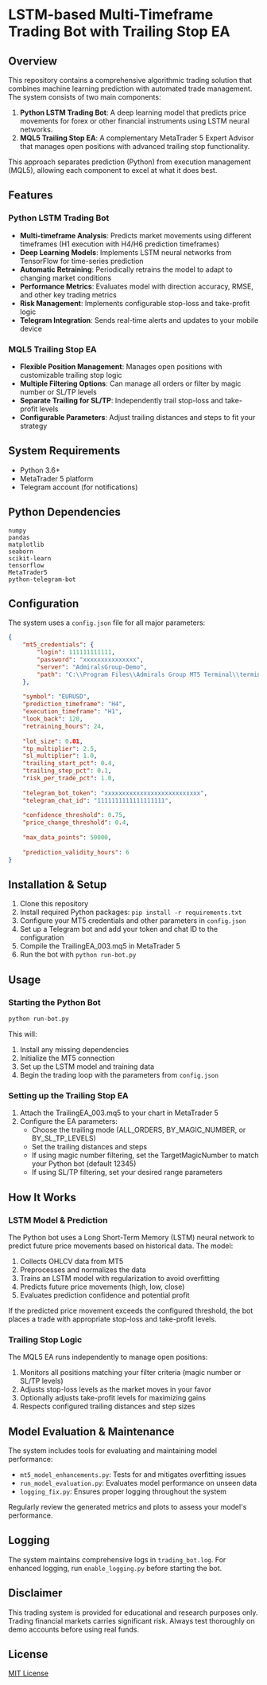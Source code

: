 # LSTM-based Multi-Timeframe Trading Bot with Trailing Stop EA

## Overview

This repository contains a comprehensive algorithmic trading solution that combines machine learning prediction with automated trade management. The system consists of two main components:

1. **Python LSTM Trading Bot**: A deep learning model that predicts price movements for forex or other financial instruments using LSTM neural networks.
2. **MQL5 Trailing Stop EA**: A complementary MetaTrader 5 Expert Advisor that manages open positions with advanced trailing stop functionality.

This approach separates prediction (Python) from execution management (MQL5), allowing each component to excel at what it does best.

## Features

### Python LSTM Trading Bot
- **Multi-timeframe Analysis**: Predicts market movements using different timeframes (H1 execution with H4/H6 prediction timeframes)
- **Deep Learning Models**: Implements LSTM neural networks from TensorFlow for time-series prediction
- **Automatic Retraining**: Periodically retrains the model to adapt to changing market conditions
- **Performance Metrics**: Evaluates model with direction accuracy, RMSE, and other key trading metrics
- **Risk Management**: Implements configurable stop-loss and take-profit logic
- **Telegram Integration**: Sends real-time alerts and updates to your mobile device

### MQL5 Trailing Stop EA
- **Flexible Position Management**: Manages open positions with customizable trailing stop logic
- **Multiple Filtering Options**: Can manage all orders or filter by magic number or SL/TP levels
- **Separate Trailing for SL/TP**: Independently trail stop-loss and take-profit levels
- **Configurable Parameters**: Adjust trailing distances and steps to fit your strategy

## System Requirements

- Python 3.6+
- MetaTrader 5 platform
- Telegram account (for notifications)

## Python Dependencies
```
numpy
pandas
matplotlib
seaborn
scikit-learn
tensorflow
MetaTrader5
python-telegram-bot
```

## Configuration

The system uses a `config.json` file for all major parameters:

```json
{
    "mt5_credentials": {
        "login": 111111111111,
        "password": "xxxxxxxxxxxxxxx",
        "server": "AdmiralsGroup-Demo",
        "path": "C:\\Program Files\\Admirals Group MT5 Terminal\\terminal64.exe"
    },
    
    "symbol": "EURUSD",
    "prediction_timeframe": "H4",
    "execution_timeframe": "H1",
    "look_back": 120,
    "retraining_hours": 24,
    
    "lot_size": 0.01,
    "tp_multiplier": 2.5,
    "sl_multiplier": 1.0,
    "trailing_start_pct": 0.4,
    "trailing_step_pct": 0.1,
    "risk_per_trade_pct": 1.0,
    
    "telegram_bot_token": "xxxxxxxxxxxxxxxxxxxxxxxxxxx",
    "telegram_chat_id": "1111111111111111111",
    
    "confidence_threshold": 0.75,
    "price_change_threshold": 0.4,
    
    "max_data_points": 50000,
    
    "prediction_validity_hours": 6
}
```

## Installation & Setup

1. Clone this repository
2. Install required Python packages: `pip install -r requirements.txt`
3. Configure your MT5 credentials and other parameters in `config.json`
4. Set up a Telegram bot and add your token and chat ID to the configuration
5. Compile the TrailingEA_003.mq5 in MetaTrader 5
6. Run the bot with `python run-bot.py`

## Usage

### Starting the Python Bot

```bash
python run-bot.py
```

This will:
1. Install any missing dependencies
2. Initialize the MT5 connection
3. Set up the LSTM model and training data
4. Begin the trading loop with the parameters from `config.json`

### Setting up the Trailing Stop EA

1. Attach the TrailingEA_003.mq5 to your chart in MetaTrader 5
2. Configure the EA parameters:
   - Choose the trailing mode (ALL_ORDERS, BY_MAGIC_NUMBER, or BY_SL_TP_LEVELS)
   - Set the trailing distances and steps
   - If using magic number filtering, set the TargetMagicNumber to match your Python bot (default 12345)
   - If using SL/TP filtering, set your desired range parameters

## How It Works

### LSTM Model & Prediction

The Python bot uses a Long Short-Term Memory (LSTM) neural network to predict future price movements based on historical data. The model:

1. Collects OHLCV data from MT5
2. Preprocesses and normalizes the data
3. Trains an LSTM model with regularization to avoid overfitting
4. Predicts future price movements (high, low, close)
5. Evaluates prediction confidence and potential profit

If the predicted price movement exceeds the configured threshold, the bot places a trade with appropriate stop-loss and take-profit levels.

### Trailing Stop Logic

The MQL5 EA runs independently to manage open positions:

1. Monitors all positions matching your filter criteria (magic number or SL/TP levels)
2. Adjusts stop-loss levels as the market moves in your favor
3. Optionally adjusts take-profit levels for maximizing gains
4. Respects configured trailing distances and step sizes

## Model Evaluation & Maintenance

The system includes tools for evaluating and maintaining model performance:

- `mt5_model_enhancements.py`: Tests for and mitigates overfitting issues
- `run_model_evaluation.py`: Evaluates model performance on unseen data
- `logging_fix.py`: Ensures proper logging throughout the system

Regularly review the generated metrics and plots to assess your model's performance.

## Logging

The system maintains comprehensive logs in `trading_bot.log`. For enhanced logging, run `enable_logging.py` before starting the bot.

## Disclaimer

This trading system is provided for educational and research purposes only. Trading financial markets carries significant risk. Always test thoroughly on demo accounts before using real funds.

## License

[MIT License](LICENSE)